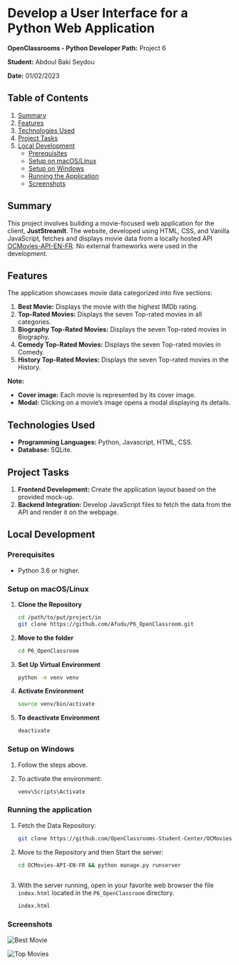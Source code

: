 # Develop a User Interface for a Python Web Application

**OpenClassrooms - Python Developer Path:** Project 6

**Student:** Abdoul Baki Seydou

**Date:** 01/02/2023 

## Table of Contents
1. [Summary](#summary)
2. [Features](#features)
3. [Technologies Used](#technologies-used)
4. [Project Tasks](#project-tasks)
5. [Local Development](#local-development)
   - [Prerequisites](#prerequisites)
   - [Setup on macOS/Linux](#setup-on-macoslinux)
   - [Setup on Windows](#setup-on-windows)
   - [Running the Application](#running-the-application)
   - [Screenshots](#screenshots)

## Summary
This project involves building a movie-focused web application for the client, **JustStreamIt**.
The website, developed using HTML, CSS, and Vanilla JavaScript, 
fetches and displays movie data from a locally hosted API [OCMovies-API-EN-FR](https://github.com/OpenClassrooms-Student-Center/OCMovies-API-EN-FR).
No external frameworks were used in the development.

## Features
The application showcases movie data categorized into five sections:
1. **Best Movie:** Displays the movie with the highest IMDb rating.
2. **Top-Rated Movies:** Displays the seven Top-rated movies in all categories.
3. **Biography Top-Rated Movies:** Displays the seven Top-rated movies in Biography.
4. **Comedy Top-Rated Movies:** Displays the seven Top-rated movies in Comedy.
5. **History Top-Rated Movies:** Displays the seven Top-rated movies in the History.

**Note:**
   - **Cover image:** Each movie is represented by its cover image.
   - **Modal:** Clicking on a movie’s image opens a modal displaying its details.

## Technologies Used
- **Programming Languages:** Python, Javascript, HTML, CSS.
- **Database:** SQLite.

## Project Tasks
1. **Frontend Development:** Create the application layout based on the provided mock-up.
2. **Backend Integration:** Develop JavaScript files to fetch the data from the API and render it on the webpage.

## Local Development

### Prerequisites
- Python 3.6 or higher.

### Setup on macOS/Linux

1. **Clone the Repository**
   ```bash
   cd /path/to/put/project/in
   git clone https://github.com/Afudu/P6_OpenClassroom.git

2. **Move to the folder**
   ```bash
   cd P6_OpenClassroom

3. **Set Up Virtual Environment**
   ```bash
   python -m venv venv
   
4. **Activate Environment**
   ```bash
   source venv/bin/activate
   
5. **To deactivate Environment**
   ```bash
   deactivate

### Setup on Windows

1. Follow the steps above.

2. To activate the environment:
   ```bash
   venv\Scripts\Activate

### Running the application

1. Fetch the Data Repository:
   ```bash
   git clone https://github.com/OpenClassrooms-Student-Center/OCMovies-API-EN-FR.git

2. Move to the Repository and then Start the server:
   ```bash
   cd OCMovies-API-EN-FR && python manage.py runserver
  
3. With the server running, open in your favorite web browser the file ```index.html``` located in the 
```P6_OpenClassroom``` directory.
   ```bash
   index.html

### Screenshots

![Best Movie](screenshots/best_movie.png "Best Movie")


![Top Movies](screenshots/top_movies.png "Top Movies")
